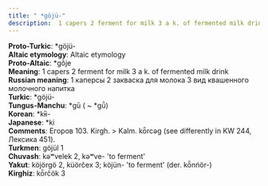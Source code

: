 ```yaml
---
title: " *göjü-"
description:  1 capers 2 ferment for milk 3 a k. of fermented milk drink
---
```


<strong>Proto-Turkic</strong>:  *göjü-<br>
<strong>Altaic etymology</strong>:  Altaic etymology<br>
<strong> Proto-Altaic</strong>:  *gṑje<br>
<strong>Meaning</strong>:  1 capers 2 ferment for milk 3 a k. of fermented milk drink<br>
<strong>Russian meaning</strong>:  1 каперсы 2 закваска для молока 3 вид квашенного молочного напитка<br>
<strong>Turkic</strong>:  *göjü-<br>
<strong>Tungus-Manchu</strong>:  *gū ( ~ *gǖ)<br>
<strong>Korean</strong>:  *kɨ̄i-<br>
<strong>Japanese</strong>:  *ki<br>
<strong>Comments</strong>:  Егоров 103. Kirgh. > Kalm. kȫrcǝg (see differently in KW 244, Лексика 451).<br>
<strong>Turkmen</strong>:  göjül 1<br>
<strong>Chuvash</strong>:  kǝʷvelek 2, kǝʷve- 'to ferment'<br>
<strong>Yakut</strong>:  köjörgö 2, küörčex 3; köjün- 'to ferment' (der. kȫnńör-)<br>
<strong>Kirghiz</strong>:  kȫrčök 3<br>


